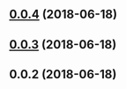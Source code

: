 <a name="0.0.4"></a>
## [0.0.4](https://github.com/vikramkalta/ngx-table/compare/v0.0.3...v0.0.4) (2018-06-18)



<a name="0.0.3"></a>
## [0.0.3](https://github.com/vikramkalta/ngx-table/compare/v0.0.2...v0.0.3) (2018-06-18)



<a name="0.0.2"></a>
## 0.0.2 (2018-06-18)



